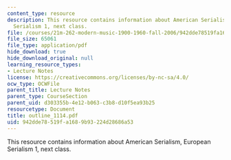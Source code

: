 ```yaml
---
content_type: resource
description: This resource contains information about American Serialism, European
  Serialism 1, next class.
file: /courses/21m-262-modern-music-1900-1960-fall-2006/942dde78519fa1689b93224d28686a53_outline_1114.pdf
file_size: 65061
file_type: application/pdf
hide_download: true
hide_download_original: null
learning_resource_types:
- Lecture Notes
license: https://creativecommons.org/licenses/by-nc-sa/4.0/
ocw_type: OCWFile
parent_title: Lecture Notes
parent_type: CourseSection
parent_uid: d303355b-4e12-b063-c3b8-d10f5ea93b25
resourcetype: Document
title: outline_1114.pdf
uid: 942dde78-519f-a168-9b93-224d28686a53
---
```

This resource contains information about American Serialism, European Serialism 1, next class.